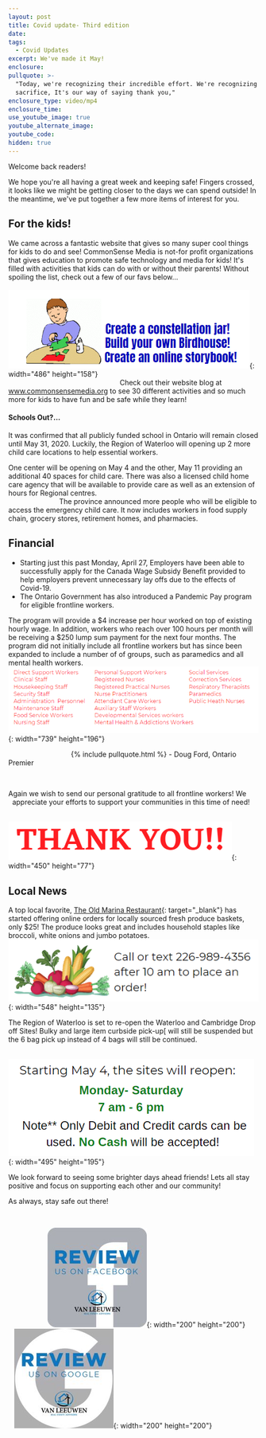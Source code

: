```yaml
---
layout: post
title: Covid update- Third edition
date:
tags:
  - Covid Updates
excerpt: We've made it May!
enclosure:
pullquote: >-
  "Today, we're recognizing their incredible effort. We're recognizing their
  sacrifice, It's our way of saying thank you,"
enclosure_type: video/mp4
enclosure_time:
use_youtube_image: true
youtube_alternate_image:
youtube_code:
hidden: true
---
```


Welcome back readers\!&nbsp;

We hope you're all having a great week and keeping safe\! Fingers crossed, it looks like we might be getting closer to the days we can spend outside\! In the meantime, we've put together a few more items of interest for you.&nbsp;

## For the kids\!&nbsp;

We came across a fantastic website that gives so many super cool things for kids to do and see\! CommonSense Media is not-for profit organizations that gives education to promote safe technology and media for kids\! It's filled with activities that kids can do with or without their parents\! Without spoiling the list, check out a few of our favs below…&nbsp; &nbsp; &nbsp; &nbsp; &nbsp; &nbsp; &nbsp; &nbsp; &nbsp; &nbsp; &nbsp; &nbsp; &nbsp; &nbsp; &nbsp; &nbsp; &nbsp; &nbsp; &nbsp; &nbsp; &nbsp; &nbsp; &nbsp; &nbsp; &nbsp; &nbsp; &nbsp; &nbsp; &nbsp; &nbsp; &nbsp; &nbsp; &nbsp; &nbsp; &nbsp; &nbsp; &nbsp; &nbsp; &nbsp; &nbsp; &nbsp; &nbsp; &nbsp; &nbsp; &nbsp; &nbsp; &nbsp; &nbsp; &nbsp; &nbsp; &nbsp; &nbsp; &nbsp;![](/uploads/kid.PNG){: width="486" height="158"}&nbsp; &nbsp; &nbsp; &nbsp; &nbsp; &nbsp; &nbsp; &nbsp; &nbsp; &nbsp; &nbsp; &nbsp; &nbsp; &nbsp; &nbsp;&nbsp; &nbsp; &nbsp; &nbsp; &nbsp; &nbsp; &nbsp; &nbsp; &nbsp; &nbsp; &nbsp; &nbsp; &nbsp; &nbsp; &nbsp; &nbsp; &nbsp; &nbsp; &nbsp; &nbsp; &nbsp; &nbsp; &nbsp; &nbsp; &nbsp; &nbsp; &nbsp; &nbsp; &nbsp; &nbsp; &nbsp; &nbsp; &nbsp; &nbsp; &nbsp; &nbsp; &nbsp; &nbsp; &nbsp; &nbsp; &nbsp; &nbsp; &nbsp; &nbsp; &nbsp; &nbsp; &nbsp; &nbsp; &nbsp; &nbsp; &nbsp; &nbsp; &nbsp; &nbsp; &nbsp; &nbsp;Check out their website blog at www.commonsensemedia.org to see 30 different activities and so much more for kids to have fun and be safe while they learn\!&nbsp;&nbsp;

#### Schools Out?…&nbsp;

It was confirmed that all publicly funded school in Ontario will remain closed until May 31, 2020. Luckily, the Region of Waterloo will opening up 2 more child care locations to help essential workers.&nbsp;

One center will be opening on May 4 and the other, May 11 providing an additional 40 spaces for child care. There was also a licensed child home care agency that will be available to provide care as well as an extension of hours for Regional centres.&nbsp; &nbsp; &nbsp; &nbsp; &nbsp; &nbsp; &nbsp; &nbsp; &nbsp; &nbsp; &nbsp; &nbsp; &nbsp; &nbsp; &nbsp; &nbsp; &nbsp; &nbsp; &nbsp; &nbsp; &nbsp; &nbsp; &nbsp; &nbsp; &nbsp; &nbsp; &nbsp; &nbsp; &nbsp; &nbsp; &nbsp; &nbsp; &nbsp; &nbsp; &nbsp; &nbsp; &nbsp; &nbsp; &nbsp; &nbsp; &nbsp; &nbsp; &nbsp; &nbsp; &nbsp; &nbsp; &nbsp; &nbsp; &nbsp; &nbsp; &nbsp; &nbsp; &nbsp; &nbsp; The province announced more people who will be eligible to access the emergency child care. It now includes workers in food supply chain, grocery stores, retirement homes, and pharmacies.&nbsp;

## Financial

* Starting just this past Monday, April 27, Employers have been able to successfully apply for the Canada Wage Subsidy Benefit provided to help employers prevent unnecessary lay offs due to the effects of Covid-19.&nbsp;
* The Ontario Government has also introduced a Pandemic Pay program for eligible frontline workers.&nbsp; &nbsp; &nbsp; &nbsp; &nbsp; &nbsp; &nbsp; &nbsp; &nbsp; &nbsp; &nbsp; &nbsp; &nbsp; &nbsp; &nbsp; &nbsp; &nbsp; &nbsp; &nbsp; &nbsp; &nbsp; &nbsp; &nbsp; &nbsp; &nbsp; &nbsp; &nbsp; &nbsp; &nbsp;

The program will provide a $4 increase per hour worked on top of existing hourly wage. In addition, workers who reach over 100 hours per month will be receiving a $250 lump sum payment for the next four months. The program did not initially include all frontline workers but has since been expanded to include a number of of groups, such as paramedics and all mental health workers.&nbsp;![](/uploads/e-wokrers.PNG){: width="739" height="196"}

&nbsp; &nbsp; &nbsp; &nbsp; &nbsp; &nbsp; &nbsp; &nbsp; &nbsp; &nbsp; &nbsp; &nbsp; &nbsp; &nbsp; &nbsp; &nbsp; {% include pullquote.html %} - Doug Ford, Ontario Premier&nbsp;

&nbsp;

Again we wish to send our personal gratitude to all frontline workers\! We&nbsp; &nbsp; &nbsp; &nbsp; appreciate your efforts to support your communities in this time of need\!&nbsp;

&nbsp; &nbsp; &nbsp; &nbsp; &nbsp; &nbsp; &nbsp;&nbsp;![](/uploads/ty.PNG){: width="450" height="77"}

## Local News

A top local favorite, [The Old Marina Restaurant](oldmarina.com){: target="_blank"} has started offering online orders for locally sourced fresh produce baskets, only $25\! The produce looks great and includes household staples like broccoli, white onions and jumbo potatoes.&nbsp; &nbsp; &nbsp; &nbsp; &nbsp; &nbsp; &nbsp; &nbsp; &nbsp;![](/uploads/veggies.PNG){: width="548" height="135"}

The Region of Waterloo is set to re-open the Waterloo and Cambridge Drop off Sites\! Bulky and large item curbside pick-up\[ will still be suspended but the 6 bag pick up instead of 4 bags will still be continued.&nbsp;

&nbsp; &nbsp; &nbsp; &nbsp; &nbsp; &nbsp; &nbsp; &nbsp; &nbsp;![](/uploads/dump.PNG){: width="495" height="195"}

We look forward to seeing some brighter days ahead friends\! Lets all stay positive and focus on supporting each other and our community\!

As always, stay safe out there\!&nbsp;

&nbsp;

&nbsp; &nbsp; &nbsp; &nbsp; &nbsp; &nbsp; &nbsp; &nbsp; &nbsp; &nbsp;&nbsp;![](/uploads/fb-review-1.jpg){: width="200" height="200"}&nbsp; &nbsp; &nbsp; &nbsp; &nbsp;![](/uploads/g-review-1.jpg){: width="200" height="200"}

&nbsp;

&nbsp;

&nbsp;

&nbsp;